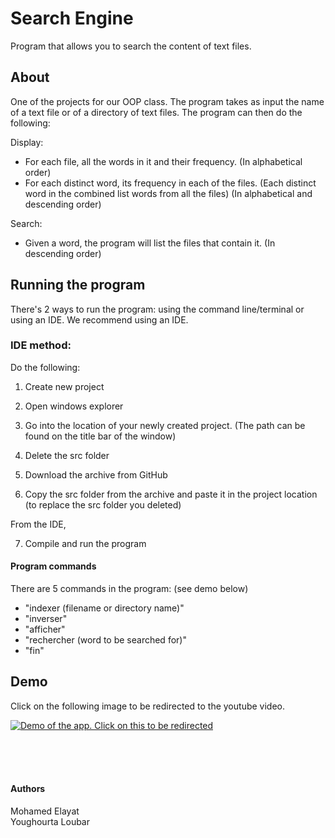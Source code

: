 # Search Engine 

Program that allows you to search the content of text files.
&nbsp;
&nbsp;
&nbsp;  

## About

One of the projects for our OOP class. The program takes as input the name of a text file or of a directory of text files.
The program can then do the following:

Display:
 - For each file, all the words in it and their frequency. (In alphabetical order)
 - For each distinct word, its frequency in each of the files.   (Each distinct word in the combined list words from all the files)
 (In alphabetical and descending order)
 
Search:

 - Given a word, the program will list the files that contain it. (In descending order)



## Running the program

There's 2 ways to run the program: using the command line/terminal or using an IDE. We recommend using an IDE.

### IDE method:

Do the following:

1. Create new project
2. Open windows explorer 
3. Go into the location of your newly created project. 
	(The path can be found on the title bar of the window)
4. Delete the src folder  

5. Download the archive from GitHub  
6. Copy the src folder from the archive and paste it in the project location (to replace the src folder you deleted)  

From the IDE,  

7. Compile and run the program 

#### Program commands  

There are 5 commands in the program:  (see demo below)

 - "indexer (filename or directory name)"  
 - "inverser"  
 - "afficher"  
 - "rechercher (word to be searched for)"
 - "fin"  

 
 ## Demo

Click on the following image to be redirected to the youtube video.

[![Demo of the app. Click on this to be redirected](https://i.imgur.com/n9jdtRb.jpg)](https://www.youtube.com/watch?v=UesNKYen4L4)
 
  
  
&nbsp;  
&nbsp;  
&nbsp;  

#### Authors



Mohamed Elayat  
Youghourta Loubar
